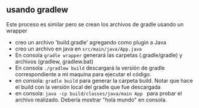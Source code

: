 ## usando gradlew
Este proceso es similar pero se crean los archivos de gradle usando un wrapper
- creo un archivo 'build.gradle' agregando como plugin a Java
- creo un archivo en java en ```src/main/java/App.java```
- En consola ```gradle wrapper``` generará las carpetas (.gradle/gradle) y archivos (gradlew, gradlew.bat)
- En consola ```./gradlew build```  descargará la versión de gradle correspondiente a mi maquina para ejecutar el código.
- en consola: ```gradle build``` para generar la carpeta build. Notar que hace el build con la versión local del gradle que fue descargada
- en consola: ```java -cp build/classes/java/main App ``` para probar el archivo realizado. Debería mostrar "hola mundo" en consola.




